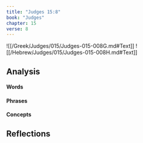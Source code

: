 ```yaml
---
title: "Judges 15:8"
book: "Judges"
chapter: 15
verse: 8
---
```

![[/Greek/Judges/015/Judges-015-008G.md#Text]]
![[/Hebrew/Judges/015/Judges-015-008H.md#Text]]

## Analysis

#### Words

#### Phrases

#### Concepts

## Reflections
